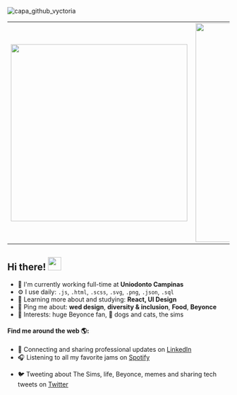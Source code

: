 ![capa_github_vyctoria](https://raw.githubusercontent.com/vyctoriak/vyctoriak/master/capa-vyc.png)

<center>
  <table>
    <tr>
        <td><img width="400px" align="left" src="https://github-readme-stats.vercel.app/api/top-langs/?username=vyctoriak&hide=html&layout=compact&theme=default" /></td>
        <td><img width="495px" align="left" src="https://github-readme-stats.vercel.app/api?username=vyctoriak&theme=default" /></td>
    </tr>   
  </table>
</center>

<!-- ### Hi there 👋 -->
## Hi there! <img src="https://raw.githubusercontent.com/iampavangandhi/iampavangandhi/master/gifs/Hi.gif" width="30px"></h2>

- 🏢 I'm currently working full-time at **Uniodonto Campinas**
- ⚙️ I use daily: `.js`, `.html`, `.scss`, `.svg`, `.png`, `.json`, `.sql`
- 🌱 Learning more about and studying: **React, UI Design**
- 💬 Ping me about: **wed design**, **diversity & inclusion**, **Food**, **Beyonce**
- 💜 Interests: huge Beyonce fan, 🐶 dogs and cats, the sims 
<!-- - 😄 Passionate about accessibility and committed to a web that works for everyone -->

#### Find me around the web 🌎:
- 💼 Connecting and sharing professional updates on <a href="https://www.linkedin.com/in/vyctoriak/">LinkedIn</a>
- 🎧 Listening to all my favorite jams on <a href="https://open.spotify.com/user/karinavyc">Spotify</a>
<!-- - 🌐 Updating my personal website with examples of my work on <a href="https://millycodes.com">MillyCodes.com</a> -->
- 🐦 Tweeting about The Sims, life, Beyonce, memes and sharing tech tweets on <a href="https://twitter.com/vyckarina/">Twitter</a>

<!--
**vyctoriak/vyctoriak** is a ✨ _special_ ✨ repository because its `README.md` (this file) appears on your GitHub profile.

Here are some ideas to get you started:

- 🔭 I’m currently working on ...
- 🌱 I’m currently learning ...
- 👯 I’m looking to collaborate on ...
- 🤔 I’m looking for help with ...
- 💬 Ask me about ...
- 📫 How to reach me: ...
- 😄 Pronouns: ...
- ⚡ Fun fact: ...
-->
